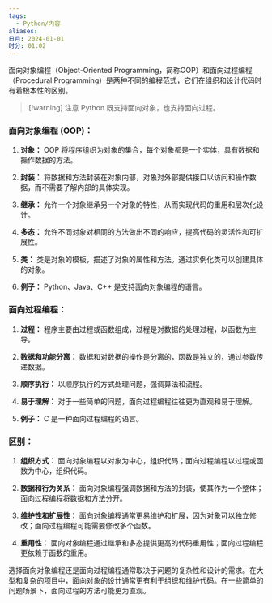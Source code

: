 ```yaml
---
tags:
  - Python/内容
aliases: 
日月: 2024-01-01
时分: 01:02
---
```

面向对象编程（Object-Oriented Programming，简称OOP）和面向过程编程（Procedural Programming）是两种不同的编程范式，它们在组织和设计代码时有着根本性的区别。

>[!warning] 注意
>Python 既支持面向对象，也支持面向过程。
### 面向对象编程 (OOP)：

1. **对象：** OOP 将程序组织为对象的集合，每个对象都是一个实体，具有数据和操作数据的方法。
  
2. **封装：** 将数据和方法封装在对象内部，对象对外部提供接口以访问和操作数据，而不需要了解内部的具体实现。

3. **继承：** 允许一个对象继承另一个对象的特性，从而实现代码的重用和层次化设计。

4. **多态：** 允许不同对象对相同的方法做出不同的响应，提高代码的灵活性和可扩展性。

5. **类：** 类是对象的模板，描述了对象的属性和方法。通过实例化类可以创建具体的对象。

6. **例子：** Python、Java、C++ 是支持面向对象编程的语言。

### 面向过程编程：

1. **过程：** 程序主要由过程或函数组成，过程是对数据的处理过程，以函数为主导。

2. **数据和功能分离：** 数据和对数据的操作是分离的，函数是独立的，通过参数传递数据。

3. **顺序执行：** 以顺序执行的方式处理问题，强调算法和流程。

4. **易于理解：** 对于一些简单的问题，面向过程编程往往更为直观和易于理解。

5. **例子：** C 是一种面向过程编程的语言。

### 区别：

1. **组织方式：** 面向对象编程以对象为中心，组织代码；面向过程编程以过程或函数为中心，组织代码。

2. **数据和行为关系：** 面向对象编程强调数据和方法的封装，使其作为一个整体；面向过程编程将数据和方法分开。

3. **维护性和扩展性：** 面向对象编程通常更易维护和扩展，因为对象可以独立修改；面向过程编程可能需要修改多个函数。

4. **重用性：** 面向对象编程通过继承和多态提供更高的代码重用性；面向过程编程更依赖于函数的重用。

选择面向对象编程还是面向过程编程通常取决于问题的复杂性和设计的需求。在大型和复杂的项目中，面向对象的设计通常更有利于组织和维护代码。在一些简单的问题场景下，面向过程的方法可能更为直观。